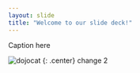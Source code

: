 ```yaml
---
layout: slide
title: "Welcome to our slide deck!"
---
```


Caption here

![dojocat](https://octodex.github.com/images/dojocat.jpg)
{: .center}
change 2
